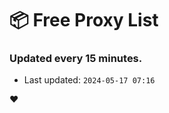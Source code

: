 # :package: Free Proxy List
### Updated every 15 minutes.

- Last updated: `2024-05-17 07:16`

:heart:

